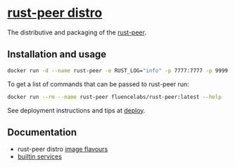 # [rust-peer distro](https://github.com/fluencelabs/node-distro)

The distributive and packaging of the
[rust-peer](https://github.com/fluencelabs/rust-peer).

## Installation and usage

```bash
docker run -d --name rust-peer -e RUST_LOG="info" -p 7777:7777 -p 9999:9999 fluencelabs/rust-peer:latest --local
```

To get a list of commands that can be passed to rust-peer run:

```bash
docker run --rm --name rust-peer fluencelabs/rust-peer:latest --help
```

See deployment instructions and tips at [deploy](deploy).

## Documentation

- rust-peer distro [image flavours](docs/flavours.md)
- [builtin services](docs/builtins.md)
